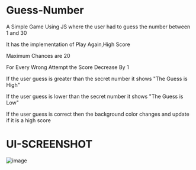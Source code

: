 # Guess-Number
A Simple Game Using JS where the user had to guess the number between 1 and 30

It has the implementation of Play Again,High Score

Maximum Chances are 20

For Every Wrong Attempt the Score Decrease By 1

If the user guess is greater than the secret number it shows "The Guess is High"

If the user guess is lower than the secret number it shows "The Guess is Low"

If the user guess is correct then the background color changes and update if it is a high score



# UI-SCREENSHOT

![image](https://user-images.githubusercontent.com/58388056/173172003-d57cc1a8-0015-4311-a09d-c4e562a38492.png)




